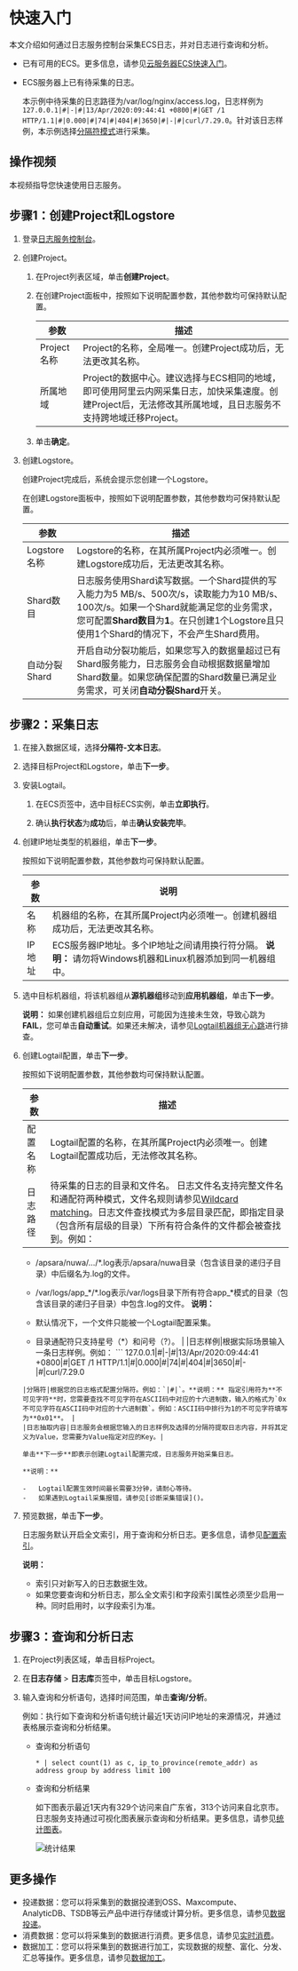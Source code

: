 # 快速入门

本文介绍如何通过日志服务控制台采集ECS日志，并对日志进行查询和分析。

-   已有可用的ECS。更多信息，请参见[云服务器ECS快速入门](/cn.zh-CN/快速入门/通过控制台使用ECS实例（快捷版）.md)。
-   ECS服务器上已有待采集的日志。

    本示例中待采集的日志路径为/var/log/nginx/access.log，日志样例为`127.0.0.1|#|-|#|13/Apr/2020:09:44:41 +0800|#|GET /1 HTTP/1.1|#|0.000|#|74|#|404|#|3650|#|-|#|curl/7.29.0`。针对该日志样例，本示例选择[分隔符模式](/cn.zh-CN/数据采集/Logtail采集/采集文本日志/使用分隔符模式采集日志.md)进行采集。


## 操作视频

本视频指导您快速使用日志服务。



## 步骤1：创建Project和Logstore

1.  登录[日志服务控制台](https://sls.console.aliyun.com)。

2.  创建Project。

    1.  在Project列表区域，单击**创建Project**。

    2.  在创建Project面板中，按照如下说明配置参数，其他参数均可保持默认配置。

        |参数|描述|
        |--|--|
        |Project名称|Project的名称，全局唯一。创建Project成功后，无法更改其名称。|
        |所属地域|Project的数据中心。建议选择与ECS相同的地域，即可使用阿里云内网采集日志，加快采集速度。创建Project后，无法修改其所属地域，且日志服务不支持跨地域迁移Project。 |

    3.  单击**确定**。

3.  创建Logstore。

    创建Project完成后，系统会提示您创建一个Logstore。

    在创建Logstore面板中，按照如下说明配置参数，其他参数均可保持默认配置。

    |参数|描述|
    |--|--|
    |Logstore名称|Logstore的名称，在其所属Project内必须唯一。创建Logstore成功后，无法更改其名称。|
    |Shard数目|日志服务使用Shard读写数据。一个Shard提供的写入能力为5 MB/s、500次/s，读取能力为10 MB/s、100次/s。如果一个Shard就能满足您的业务需求，您可配置**Shard数目**为**1**。在只创建1个Logstore且只使用1个Shard的情况下，不会产生Shard费用。 |
    |自动分裂Shard|开启自动分裂功能后，如果您写入的数据量超过已有Shard服务能力，日志服务会自动根据数据量增加Shard数量。如果您确保配置的Shard数量已满足业务需求，可关闭**自动分裂Shard**开关。 |


## 步骤2：采集日志

1.  在接入数据区域，选择**分隔符-文本日志**。

2.  选择目标Project和Logstore，单击**下一步**。

3.  安装Logtail。

    1.  在ECS页签中，选中目标ECS实例，单击**立即执行**。

    2.  确认**执行状态**为**成功**后，单击**确认安装完毕**。

4.  创建IP地址类型的机器组，单击**下一步**。

    按照如下说明配置参数，其他参数均可保持默认配置。

    |参数|说明|
    |--|--|
    |名称|机器组的名称，在其所属Project内必须唯一。创建机器组成功后，无法更改其名称。|
    |IP地址|ECS服务器IP地址。多个IP地址之间请用换行符分隔。 **说明：** 请勿将Windows机器和Linux机器添加到同一机器组中。 |

5.  选中目标机器组，将该机器组从**源机器组**移动到**应用机器组**，单击**下一步**。

    **说明：** 如果创建机器组后立刻应用，可能因为连接未生效，导致心跳为**FAIL**，您可单击**自动重试**。如果还未解决，请参见[Logtail机器组无心跳]()进行排查。

6.  创建Logtail配置，单击**下一步**。

    按照如下说明配置参数，其他参数均可保持默认配置。

    |参数|描述|
    |--|--|
    |配置名称|Logtail配置的名称，在其所属Project内必须唯一。创建Logtail配置成功后，无法修改其名称。|
    |日志路径|待采集的日志的目录和文件名。 日志文件名支持完整文件名和通配符两种模式，文件名规则请参见[Wildcard matching](http://man7.org/linux/man-pages/man7/glob.7.html)。日志文件查找模式为多层目录匹配，即指定目录（包含所有层级的目录）下所有符合条件的文件都会被查找到。例如：

    -   /apsara/nuwa/…/\*.log表示/apsara/nuwa目录（包含该目录的递归子目录）中后缀名为.log的文件。
    -   /var/logs/app\_\*/\*.log表示/var/logs目录下所有符合app\_\*模式的目录（包含该目录的递归子目录）中包含.log的文件。
**说明：**

    -   默认情况下，一个文件只能被一个Logtail配置采集。
    -   目录通配符只支持星号（\*）和问号（?）。 |
    |日志样例|根据实际场景输入一条日志样例。例如：    ```
127.0.0.1|#|-|#|13/Apr/2020:09:44:41 +0800|#|GET /1 HTTP/1.1|#|0.000|#|74|#|404|#|3650|#|-|#|curl/7.29.0
    ``` |
    |分隔符|根据您的日志格式配置分隔符。例如：`|#|`。**说明：** 指定引用符为**不可见字符**时，您需要查找不可见字符在ASCII码中对应的十六进制数，输入的格式为`0x不可见字符在ASCII码中对应的十六进制数`。例如：ASCII码中排行为1的不可见字符填写为**0x01**。 |
    |日志抽取内容|日志服务会根据您输入的日志样例及选择的分隔符提取日志内容，并将其定义为Value，您需要为Value指定对应的Key。|

    单击**下一步**即表示创建Logtail配置完成，日志服务开始采集日志。

    **说明：**

    -   Logtail配置生效时间最长需要3分钟，请耐心等待。
    -   如果遇到Logtail采集报错，请参见[诊断采集错误]()。
7.  预览数据，单击**下一步**。

    日志服务默认开启全文索引，用于查询和分析日志。更多信息，请参见[配置索引](/cn.zh-CN/查询与分析/配置索引.md)。

    **说明：**

    -   索引只对新写入的日志数据生效。
    -   如果您要查询和分析日志，那么全文索引和字段索引属性必须至少启用一种。同时启用时，以字段索引为准。

## 步骤3：查询和分析日志

1.  在Project列表区域，单击目标Project。

2.  在**日志存储** \> **日志库**页签中，单击目标Logstore。

3.  输入查询和分析语句，选择时间范围，单击**查询/分析**。

    例如：执行如下查询和分析语句统计最近1天访问IP地址的来源情况，并通过表格展示查询和分析结果。

    -   查询和分析语句

        ```
        * | select count(1) as c, ip_to_province(remote_addr) as address group by address limit 100
        ```

    -   查询和分析结果

        如下图表示最近1天内有329个访问来自广东省，313个访问来自北京市。日志服务支持通过可视化图表展示查询和分析结果。更多信息，请参见[统计图表](/cn.zh-CN/可视化与告警/统计图表/图表说明.md)。

        ![统计结果](https://static-aliyun-doc.oss-accelerate.aliyuncs.com/assets/img/zh-CN/8402728061/p203039.png)


## 更多操作

-   投递数据：您可以将采集到的数据投递到OSS、Maxcompute、AnalyticDB、TSDB等云产品中进行存储或计算分析。更多信息，请参见[数据投递](/cn.zh-CN/消费与投递/数据投递/简介.md)。
-   消费数据：您可以将采集到的数据进行消费。更多信息，请参见[实时消费](/cn.zh-CN/消费与投递/实时消费/简介.md)。
-   数据加工：您可以将采集到的数据进行加工，实现数据的规整、富化、分发、汇总等操作。更多信息，请参见[数据加工](/cn.zh-CN/数据加工/简介.md)。

